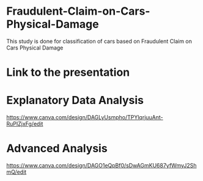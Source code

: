 # Fraudulent-Claim-on-Cars-Physical-Damage
This study is done for classification of cars based on Fraudulent Claim on Cars Physical Damage

# Link to the presentation

# Explanatory Data Analysis
https://www.canva.com/design/DAGLyUsmpho/TPYlqrjuuAnt-RuPIZjxFg/edit

# Advanced Analysis
https://www.canva.com/design/DAGO1eQpBf0/sDwAGmKU687yfWmyJ2ShmQ/edit

